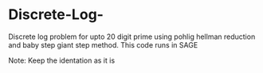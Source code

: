 # Discrete-Log-
Discrete log problem for upto 20 digit prime using pohlig hellman reduction and baby step giant step method. 
This code runs in SAGE 

Note: Keep the identation as it is
